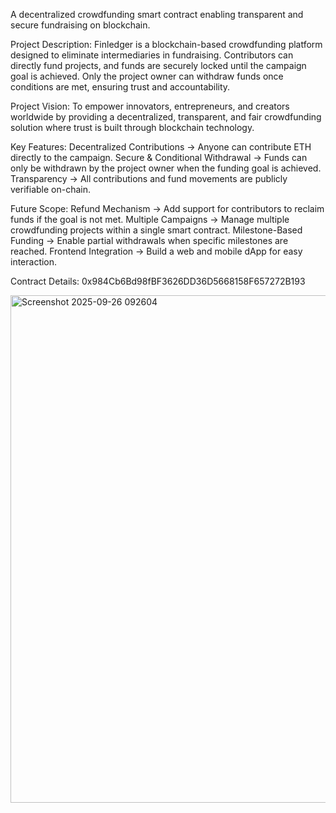 A decentralized crowdfunding smart contract enabling transparent and secure fundraising on blockchain.

Project Description:
Finledger is a blockchain-based crowdfunding platform designed to eliminate intermediaries in fundraising. Contributors can directly fund projects, and funds are securely locked until the campaign goal is achieved. Only the project owner can withdraw funds once conditions are met, ensuring trust and accountability.

Project Vision:
To empower innovators, entrepreneurs, and creators worldwide by providing a decentralized, transparent, and fair crowdfunding solution where trust is built through blockchain technology.

Key Features:
Decentralized Contributions → Anyone can contribute ETH directly to the campaign.
Secure & Conditional Withdrawal → Funds can only be withdrawn by the project owner when the funding goal is achieved.
Transparency → All contributions and fund movements are publicly verifiable on-chain.

Future Scope:
Refund Mechanism → Add support for contributors to reclaim funds if the goal is not met.
Multiple Campaigns → Manage multiple crowdfunding projects within a single smart contract.
Milestone-Based Funding → Enable partial withdrawals when specific milestones are reached.
Frontend Integration → Build a web and mobile dApp for easy interaction.

Contract Details: 0x984Cb6Bd98fBF3626DD36D5668158F657272B193

<img width="1893" height="812" alt="Screenshot 2025-09-26 092604" src="https://github.com/user-attachments/assets/77a285a8-2ffd-47b5-ac61-e59d318043c9" />


